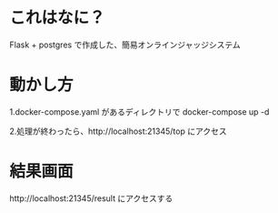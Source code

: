 # これはなに？

Flask + postgres で作成した、簡易オンラインジャッジシステム

# 動かし方

1.docker-compose.yaml があるディレクトリで docker-compose up -d

2.処理が終わったら、http://localhost:21345/top にアクセス

# 結果画面

http://localhost:21345/result にアクセスする
